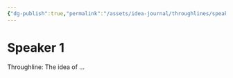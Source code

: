 ```yaml
---
{"dg-publish":true,"permalink":"/assets/idea-journal/throughlines/speaker-1/"}
---
```


# Speaker 1

Throughline: The idea of ...
